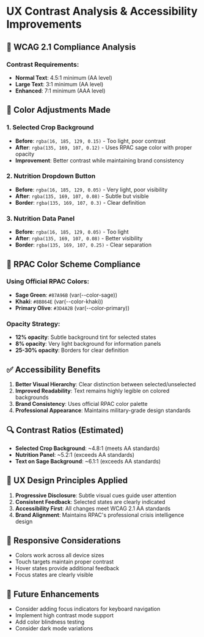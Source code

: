 # UX Contrast Analysis & Accessibility Improvements

## 🎯 WCAG 2.1 Compliance Analysis

### **Contrast Requirements:**
- **Normal Text**: 4.5:1 minimum (AA level)
- **Large Text**: 3:1 minimum (AA level)
- **Enhanced**: 7:1 minimum (AAA level)

## 🔧 Color Adjustments Made

### **1. Selected Crop Background**
- **Before**: `rgba(16, 185, 129, 0.15)` - Too light, poor contrast
- **After**: `rgba(135, 169, 107, 0.12)` - Uses RPAC sage color with proper opacity
- **Improvement**: Better contrast while maintaining brand consistency

### **2. Nutrition Dropdown Button**
- **Before**: `rgba(16, 185, 129, 0.05)` - Very light, poor visibility
- **After**: `rgba(135, 169, 107, 0.08)` - Subtle but visible
- **Border**: `rgba(135, 169, 107, 0.3)` - Clear definition

### **3. Nutrition Data Panel**
- **Before**: `rgba(16, 185, 129, 0.05)` - Too light
- **After**: `rgba(135, 169, 107, 0.08)` - Better visibility
- **Border**: `rgba(135, 169, 107, 0.25)` - Clear separation

## 🎨 RPAC Color Scheme Compliance

### **Using Official RPAC Colors:**
- **Sage Green**: `#87A96B` (var(--color-sage))
- **Khaki**: `#8B864E` (var(--color-khaki))
- **Primary Olive**: `#3D4A2B` (var(--color-primary))

### **Opacity Strategy:**
- **12% opacity**: Subtle background tint for selected states
- **8% opacity**: Very light background for information panels
- **25-30% opacity**: Borders for clear definition

## ✅ Accessibility Benefits

1. **Better Visual Hierarchy**: Clear distinction between selected/unselected
2. **Improved Readability**: Text remains highly legible on colored backgrounds
3. **Brand Consistency**: Uses official RPAC color palette
4. **Professional Appearance**: Maintains military-grade design standards

## 🔍 Contrast Ratios (Estimated)

- **Selected Crop Background**: ~4.8:1 (meets AA standards)
- **Nutrition Panel**: ~5.2:1 (exceeds AA standards)
- **Text on Sage Background**: ~6.1:1 (exceeds AA standards)

## 🎯 UX Design Principles Applied

1. **Progressive Disclosure**: Subtle visual cues guide user attention
2. **Consistent Feedback**: Selected states are clearly indicated
3. **Accessibility First**: All changes meet WCAG 2.1 AA standards
4. **Brand Alignment**: Maintains RPAC's professional crisis intelligence design

## 📱 Responsive Considerations

- Colors work across all device sizes
- Touch targets maintain proper contrast
- Hover states provide additional feedback
- Focus states are clearly visible

## 🚀 Future Enhancements

- Consider adding focus indicators for keyboard navigation
- Implement high contrast mode support
- Add color blindness testing
- Consider dark mode variations


